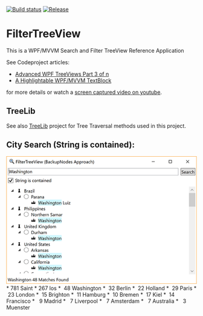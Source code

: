 [![Build status](https://ci.appveyor.com/api/projects/status/u762r32aupstrsph?svg=true)](https://ci.appveyor.com/project/Dirkster99/filtertreeview) [![Release](https://img.shields.io/github/release/Dirkster99/FilterTreeView.svg)](https://github.com/Dirkster99/FilterTreeView/releases/latest)

# FilterTreeView
This is a WPF/MVVM Search and Filter TreeView Reference Application

See Codeproject articles:
* <a href="https://www.codeproject.com/Articles/1213031/Advanced-WPF-TreeViews-Part-of-n">Advanced WPF TreeViews Part 3 of n</a>
* <a href="https://www.codeproject.com/Articles/1217419/A-Highlightable-WPF-MVVM-TextBlock">A Highlightable WPF/MVVM TextBlock</a>

for more details or watch a <a href="https://youtu.be/AVqIU4gAxWQ">screen captured video on youtube</a>.

## TreeLib
See also <a href="https://github.com/Dirkster99/TreeLib">TreeLib</a> project for Tree Traversal methods used in this project.

## City Search (String is contained):
<img src="https://github.com/Dirkster99/Docu/blob/master/FilterTreeView/FilterTreeView_Screenshot.png?raw=true"/>
* 781 Saint
* 267 los
* &nbsp;48 Washington
* &nbsp;32 Berlin
* &nbsp;22 Holland
* &nbsp;29 Paris
* &nbsp;23 London
* &nbsp;15 Brighton
* &nbsp;11 Hamburg
* &nbsp;10 Bremen
* &nbsp;17 Kiel
* &nbsp;14 Francisco
* &nbsp;&nbsp;9 Madrid
* &nbsp;&nbsp;7 Liverpool
* &nbsp;&nbsp;7 Amsterdam
* &nbsp;&nbsp;7 Australia
* &nbsp;&nbsp;3 Muenster
